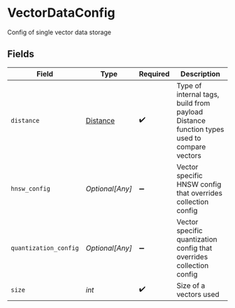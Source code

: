 # VectorDataConfig

Config of single vector data storage


## Fields

| Field                                                                                     | Type                                                                                      | Required                                                                                  | Description                                                                               |
| ----------------------------------------------------------------------------------------- | ----------------------------------------------------------------------------------------- | ----------------------------------------------------------------------------------------- | ----------------------------------------------------------------------------------------- |
| `distance`                                                                                | [Distance](../../models/shared/distance.md)                                               | :heavy_check_mark:                                                                        | Type of internal tags, build from payload Distance function types used to compare vectors |
| `hnsw_config`                                                                             | *Optional[Any]*                                                                           | :heavy_minus_sign:                                                                        | Vector specific HNSW config that overrides collection config                              |
| `quantization_config`                                                                     | *Optional[Any]*                                                                           | :heavy_minus_sign:                                                                        | Vector specific quantization config that overrides collection config                      |
| `size`                                                                                    | *int*                                                                                     | :heavy_check_mark:                                                                        | Size of a vectors used                                                                    |